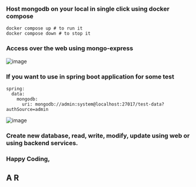 ### Host mongodb on your local in single click using docker compose

```
docker compose up # to run it
docker compose down # to stop it
```

### Access over the web using mongo-express

![image](https://github.com/user-attachments/assets/48ede922-594b-493e-b13a-89a4589736c9)


### If you want to use in spring boot application for some test

```
spring:
  data:
    mongodb:
      uri: mongodb://admin:system@localhost:27017/test-data?authSource=admin
```

![image](https://github.com/user-attachments/assets/29da6d53-5c9a-4b37-a152-044fbab114c0)


### Create new database, read, write, modify, update using web or using backend services.

### Happy Coding,
## A R
